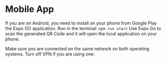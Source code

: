 # Mobile App

If you are on Android, you need to install on your phone from Google Play the Expo GO application.
Run in the terminal:
`npm run start`
Use Expo Go to scan the generated QR Code and it will open the local application on your phone.

Make sure you are connected on the same network on both operating systems. Turn off VPN if you are using one.
